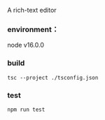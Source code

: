 A rich-text editor

### environment：
node v16.0.0

### build
```
tsc --project ./tsconfig.json
```

### test
```
npm run test
```
